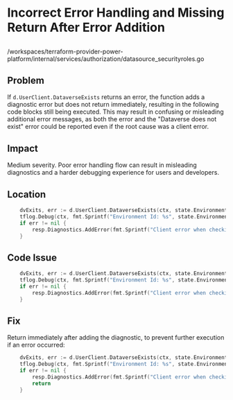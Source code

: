 # Incorrect Error Handling and Missing Return After Error Addition

##

/workspaces/terraform-provider-power-platform/internal/services/authorization/datasource_securityroles.go

## Problem

If `d.UserClient.DataverseExists` returns an error, the function adds a diagnostic error but does not return immediately, resulting in the following code blocks still being executed. This may result in confusing or misleading additional error messages, as both the error and the "Dataverse does not exist" error could be reported even if the root cause was a client error.

## Impact

Medium severity. Poor error handling flow can result in misleading diagnostics and a harder debugging experience for users and developers.

## Location

```go
	dvExits, err := d.UserClient.DataverseExists(ctx, state.EnvironmentId.ValueString())
	tflog.Debug(ctx, fmt.Sprintf("Environment Id: %s", state.EnvironmentId.ValueString()))
	if err != nil {
		resp.Diagnostics.AddError(fmt.Sprintf("Client error when checking if Dataverse exists in environment '%s'", state.EnvironmentId.ValueString()), err.Error())
	}
```

## Code Issue

```go
	dvExits, err := d.UserClient.DataverseExists(ctx, state.EnvironmentId.ValueString())
	tflog.Debug(ctx, fmt.Sprintf("Environment Id: %s", state.EnvironmentId.ValueString()))
	if err != nil {
		resp.Diagnostics.AddError(fmt.Sprintf("Client error when checking if Dataverse exists in environment '%s'", state.EnvironmentId.ValueString()), err.Error())
	}
```

## Fix

Return immediately after adding the diagnostic, to prevent further execution if an error occurred:

```go
	dvExits, err := d.UserClient.DataverseExists(ctx, state.EnvironmentId.ValueString())
	tflog.Debug(ctx, fmt.Sprintf("Environment Id: %s", state.EnvironmentId.ValueString()))
	if err != nil {
		resp.Diagnostics.AddError(fmt.Sprintf("Client error when checking if Dataverse exists in environment '%s'", state.EnvironmentId.ValueString()), err.Error())
		return
	}
```
